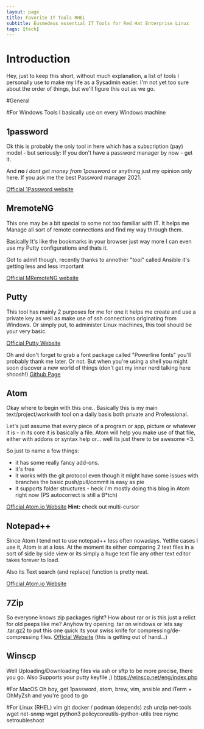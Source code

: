 ```yaml
---
layout: page
title: Favorite IT Tools RHEL
subtitle: Eusmedeus essential IT Tools for Red Hat Enterprise Linux
tags: [tech]
---
```

# Introduction
Hey, just to keep this short, without much explanation, a list of tools I personally use to make my life as a Sysadmin easier. I'm not yet too sure about the order of things, but we'll figure this out as we go.

#General

#For Windows
Tools I basically use on every Windows machine

## 1password
Ok this is probably the only tool in here which has a subscription (pay) model - but seriously:
If you don't have a password manager by now - get it.

And **no** _I dont get money from 1password_ or anything just my opinion only here.
If you ask me the best Password manager 2021.

[Official 1Password website](https://1password.com/)

## MremoteNG
This one may be a bit special to some not too familiar with IT.
It helps me Manage all sort of remote connections and find my way through them.

Basically It's like the bookmarks in your browser just way more
I can even use my Putty configurations and thats it.

Got to admit though, recently thanks to annother "tool" called Ansible it's getting less and less important

[Official MRemoteNG website](https://mremoteng.org/)

## Putty
This tool has mainly 2 purposes for me for one it helps me create and use a private key as well as make use of ssh connections originating from Windows. Or simply put, to administer Linux machines, this tool should be your very basic.

[Official Putty Website](https://www.putty.org/)

Oh and don't forget to grab a font package called "Powerline fonts" you'll probably thank me later. Or not.
But when you're using a shell you might soon discover a new world of things (don't get my inner nerd talking here shoosh!)
[Github Page](https://github.com/powerline/fonts)

## Atom
Okay where to begin with this one..
Basically this is my main text/project/workwith tool on a daily basis both private and Professional.

Let's just assume that every piece of a program or app, picture or whatever it is - in its core it is basically a file.
Atom will help you make use of that file, either with addons or syntax help or... well its just there to be awesome <3.

So just to name a few things:
- it has some really fancy add-ons.
- it's free
- it works with the git protocol even though it might have some issues with branches the basic push/pull/commit is easy as pie
- it supports folder structures - heck i'm mostly doing this blog in Atom right now (PS autocorrect is still a B*tch)

[Official Atom.io Website](https://atom.io)
**Hint:** check out multi-cursor

## Notepad++
Since Atom I tend not to use notepad++ less often nowadays. Yetthe cases I use it, Atom is at a loss.
At the moment its either comparing 2 text files in a sort of side by side view or its simply a huge text file any other text editor takes forever to load.

Also its Text search (and replace) function is pretty neat.

[Official Atom.io Website](https://notepad-plus-plus.org/)

## 7Zip
So everyone knows zip packages right? How about rar or is this just a relict for old peeps like me?
Anyhow try opening .tar on windows or lets say .tar.gz2 to put this one quick its your swiss knife for compressing/de-compressing files.
[Official Website](https://www.7-zip.org/) (this is getting out of hand...)

## Winscp
Well Uploading/Downloading files via ssh or sftp to be more precise, there you go. Also Supports your putty keyfile ;)
https://winscp.net/eng/index.php


#For MacOS
Oh boy, get 1password, atom, brew, vim, ansible and iTerm + OhMyZsh and you're good to go

#For Linux (RHEL)
vim
git
docker / podman (depends)
zsh
unzip
net-tools
wget
net-snmp
wget
python3
policycoreutils-python-utils
tree
rsync
setroubleshoot
